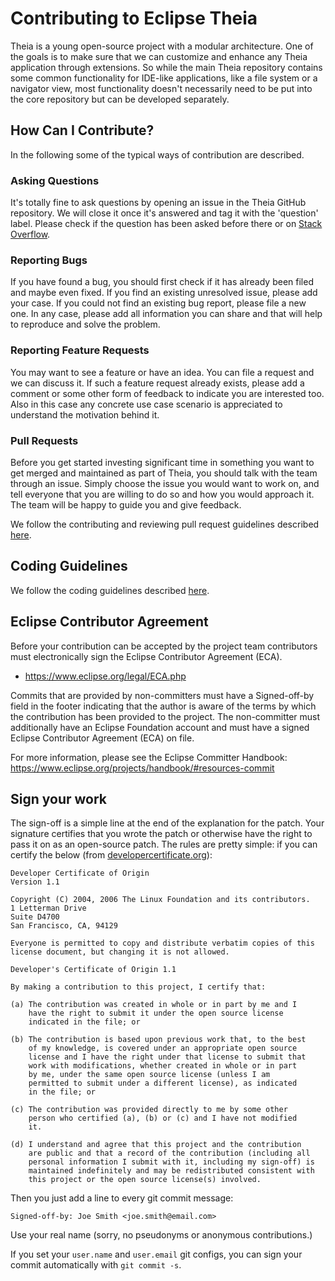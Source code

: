 # Contributing to Eclipse Theia

Theia is a young open-source project with a modular architecture. One of the
goals is to make sure that we can customize and enhance any Theia application
through extensions.  So while the main Theia repository contains some common
functionality for IDE-like applications, like a file system or a navigator
view, most functionality doesn't necessarily need to be put into the core
repository but can be developed separately.

## How Can I Contribute?

In the following some of the typical ways of contribution are described.

### Asking Questions

It's totally fine to ask questions by opening an issue in the Theia GitHub
repository. We will close it once it's answered and tag it with the 'question'
label. Please check if the question has been asked before there or on [Stack
Overflow](https://stackoverflow.com).

### Reporting Bugs

If you have found a bug, you should first check if it has already been filed
and maybe even fixed. If you find an existing unresolved issue, please add your
case. If you could not find an existing bug report, please file a new one. In
any case, please add all information you can share and that will help to
reproduce and solve the problem.

### Reporting Feature Requests

You may want to see a feature or have an idea. You can file a request and we
can discuss it.  If such a feature request already exists, please add a comment
or some other form of feedback to indicate you are interested too. Also in this
case any concrete use case scenario is appreciated to understand the motivation
behind it.

### Pull Requests

Before you get started investing significant time in something you want to get
merged and maintained as part of Theia, you should talk with the team through
an issue. Simply choose the issue you would want to work on, and tell everyone
that you are willing to do so and how you would approach it. The team will be
happy to guide you and give feedback.

We follow the contributing and reviewing pull request guidelines described
[here](https://github.com/eclipse-theia/theia/blob/master/doc/pull-requests.md).

## Coding Guidelines

We follow the coding guidelines described
[here](https://github.com/eclipse-theia/theia/wiki/Coding-Guidelines).

## Eclipse Contributor Agreement

Before your contribution can be accepted by the project team contributors must
electronically sign the Eclipse Contributor Agreement (ECA).

* https://www.eclipse.org/legal/ECA.php

Commits that are provided by non-committers must have a Signed-off-by field in
the footer indicating that the author is aware of the terms by which the
contribution has been provided to the project. The non-committer must
additionally have an Eclipse Foundation account and must have a signed Eclipse
Contributor Agreement (ECA) on file.

For more information, please see the Eclipse Committer Handbook:
https://www.eclipse.org/projects/handbook/#resources-commit

## Sign your work

The sign-off is a simple line at the end of the explanation for the patch. Your
signature certifies that you wrote the patch or otherwise have the right to
pass it on as an open-source patch. The rules are pretty simple: if you can
certify the below (from
[developercertificate.org](https://developercertificate.org/)):

```
Developer Certificate of Origin
Version 1.1

Copyright (C) 2004, 2006 The Linux Foundation and its contributors.
1 Letterman Drive
Suite D4700
San Francisco, CA, 94129

Everyone is permitted to copy and distribute verbatim copies of this
license document, but changing it is not allowed.

Developer's Certificate of Origin 1.1

By making a contribution to this project, I certify that:

(a) The contribution was created in whole or in part by me and I
    have the right to submit it under the open source license
    indicated in the file; or

(b) The contribution is based upon previous work that, to the best
    of my knowledge, is covered under an appropriate open source
    license and I have the right under that license to submit that
    work with modifications, whether created in whole or in part
    by me, under the same open source license (unless I am
    permitted to submit under a different license), as indicated
    in the file; or

(c) The contribution was provided directly to me by some other
    person who certified (a), (b) or (c) and I have not modified
    it.

(d) I understand and agree that this project and the contribution
    are public and that a record of the contribution (including all
    personal information I submit with it, including my sign-off) is
    maintained indefinitely and may be redistributed consistent with
    this project or the open source license(s) involved.
```

Then you just add a line to every git commit message:

    Signed-off-by: Joe Smith <joe.smith@email.com>

Use your real name (sorry, no pseudonyms or anonymous contributions.)

If you set your `user.name` and `user.email` git configs, you can sign your
commit automatically with `git commit -s`.

